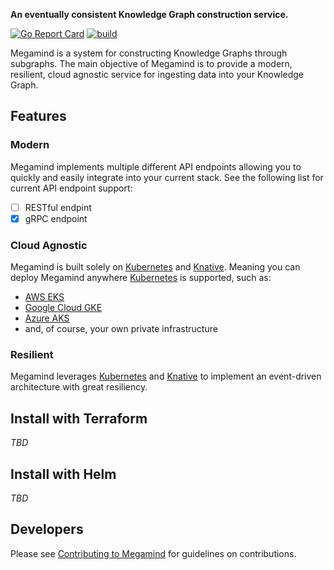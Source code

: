 **An eventually consistent Knowledge Graph construction service.**

[![Go Report Card](https://goreportcard.com/badge/github.com/z5labs/megamind)](https://goreportcard.com/report/github.com/z5labs/megamind)
[![build](https://github.com/z5labs/megamind/actions/workflows/main.yml/badge.svg)](https://github.com/z5labs/megamind/actions/workflows/main.yml/badge.svg)

Megamind is a system for constructing Knowledge Graphs through subgraphs.
The main objective of Megamind is to provide a modern, resilient, cloud
agnostic service for ingesting data into your Knowledge Graph.

## Features

### Modern

Megamind implements multiple different API endpoints allowing you to quickly
and easily integrate into your current stack. See the following list for
current API endpoint support:

- [ ] RESTful endpint
- [x] gRPC endpoint

### Cloud Agnostic

Megamind is built solely on [Kubernetes](https://kubernetes.io/) and [Knative](https://knative.dev).
Meaning you can deploy Megamind anywhere [Kubernetes](https://kubernetes.io/) is supported, such as:

- [AWS EKS](https://aws.amazon.com/pm/eks/)
- [Google Cloud GKE](https://cloud.google.com/kubernetes-engine)
- [Azure AKS](https://azure.microsoft.com/en-us/services/kubernetes-service/)
- and, of course, your own private infrastructure

### Resilient

Megamind leverages [Kubernetes](https://kubernetes.io/) and [Knative](https://knative.dev)
to implement an event-driven architecture with great resiliency.

## Install with Terraform

*TBD*

## Install with Helm

*TBD*

## Developers

Please see [Contributing to Megamind](CONTRIBUTING.md) for guidelines on contributions.